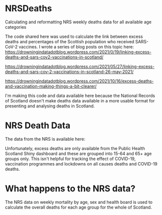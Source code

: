 # NRSDeaths
Calculating and reformatting NRS weekly deaths data for all available age categories

The code shared here was used to calculate the link between excess deaths and percentages of the Scottish population who received SARS-CoV-2 vaccines.
I wrote a series of blog posts on this topic here:
https://drowningindatadotblog.wordpress.com/2021/0/19/linking-excess-deaths-and-sars-cov2-vaccinations-in-scotland/

https://drowningindatadotblog.wordpress.com/2021/05/27/linking-excess-deaths-and-sars-cov-2-vaccinations-in-scotland-26-may-2021/

https://drowningindatadotblog.wordpress.com/2021/10/16/excess-deaths-and-vaccination-making-things-a-bit-clearer/

I'm making this code and data available here because the National Records of Scotland doesn't make deaths data available in a more usable format for presenting and analysing deaths in Scotland.

# NRS Death Data
The data from the NRS is available here:

Unfortunately, excess deaths are only available from the Public Health Scotland Shiny dashboard and these are grouped into 15-64 and 65+ age groups only.
This isn't helpful for tracking the effect of COVID-19, vaccination programmes and lockdowns on all causes deaths and COVID-19 deaths.

# What happens to the NRS data?
The NRS data on weekly mortality by age, sex and health board is used to calculate the overall deaths for each age group for the whole of Scotland.


